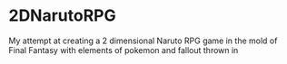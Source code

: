 # 2DNarutoRPG
My attempt at creating a 2 dimensional Naruto RPG game in the mold of Final Fantasy with elements of pokemon and fallout thrown in
